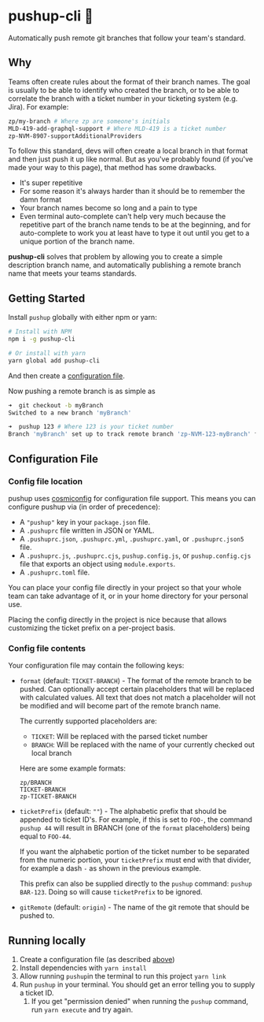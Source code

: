 # pushup-cli 💪

Automatically push remote git branches that follow your team's standard.

## Why

Teams often create rules about the format of their branch names. The goal is usually to be able to identify who created the branch, or to be able to correlate the branch with a ticket number in your ticketing system (e.g. Jira). For example:

```bash
zp/my-branch # Where zp are someone's initials
MLD-419-add-graphql-support # Where MLD-419 is a ticket number
zp-NVM-8907-supportAdditionalProviders
```

To follow this standard, devs will often create a local branch in that format and then just push it up like normal. But as you've probably found (if you've made your way to this page), that method has some drawbacks.

- It's super repetitive
- For some reason it's always harder than it should be to remember the damn format
- Your branch names become so long and a pain to type
- Even terminal auto-complete can't help very much because the repetitive part of the branch name tends to be at the beginning, and for auto-complete to work you at least have to type it out until you get to a unique portion of the branch name.

**pushup-cli** solves that problem by allowing you to create a simple description branch name, and automatically publishing a remote branch name that meets your teams standards.

## Getting Started

Install `pushup` globally with either npm or yarn:

```bash
# Install with NPM
npm i -g pushup-cli

# Or install with yarn
yarn global add pushup-cli
```

And then create a [configuration file](#configuration-file).

Now pushing a remote branch is as simple as

```bash
➜  git checkout -b myBranch
Switched to a new branch 'myBranch'

➜  pushup 123 # Where 123 is your ticket number
Branch 'myBranch' set up to track remote branch 'zp-NVM-123-myBranch' from 'origin'.
```

## Configuration File

### Config file location

pushup uses [cosmiconfig](https://github.com/davidtheclark/cosmiconfig) for configuration file support. This means you can configure pushup via (in order of precedence):

- A `"pushup"` key in your `package.json` file.
- A `.pushuprc` file written in JSON or YAML.
- A `.pushuprc.json`, `.pushuprc.yml`, `.pushuprc.yaml`, or `.pushuprc.json5` file.
- A `.pushuprc.js`, `.pushuprc.cjs`, `pushup.config.js`, or `pushup.config.cjs` file that exports an object using `module.exports`.
- A `.pushuprc.toml` file.

You can place your config file directly in your project so that your whole team can take advantage of it, or in your home directory for your personal use.

Placing the config directly in the project is nice because that allows customizing the ticket prefix on a per-project basis.

### Config file contents

Your configuration file may contain the following keys:

- `format` (default: `TICKET-BRANCH`) - The format of the remote branch to be pushed. Can optionally accept certain placeholders that will be replaced with calculated values. All text that does not match a placeholder will not be modified and will become part of the remote branch name.

  The currently supported placeholders are:

  - `TICKET`: Will be replaced with the parsed ticket number
  - `BRANCH`: Will be replaced with the name of your currently checked out local branch

  Here are some example formats:

  ```
  zp/BRANCH
  TICKET-BRANCH
  zp-TICKET-BRANCH
  ```

- `ticketPrefix` (default: `""`) - The alphabetic prefix that should be appended to ticket ID's. For example, if this is set to `FOO-`, the command `pushup 44` will result in BRANCH (one of the `format` placeholders) being equal to `FOO-44`.

  If you want the alphabetic portion of the ticket number to be separated from the numeric portion, your `ticketPrefix` must end with that divider, for example a dash `-` as shown in the previous example.

  This prefix can also be supplied directly to the `pushup` command: `pushup BAR-123`. Doing so will cause `ticketPrefix` to be ignored.

- `gitRemote` (default: `origin`) - The name of the git remote that should be pushed to.

## Running locally

1. Create a configuration file (as described [above](#configuration-file))
1. Install dependencies with `yarn install`
1. Allow running `pushup`in the terminal to run this project `yarn link`
1. Run `pushup` in your terminal. You should get an error telling you to supply a ticket ID.
   1. If you get "permission denied" when running the `pushup` command, run `yarn execute` and try again.
